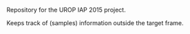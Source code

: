 Repository for the UROP IAP 2015 project.

Keeps track of (samples) information outside the target frame.
